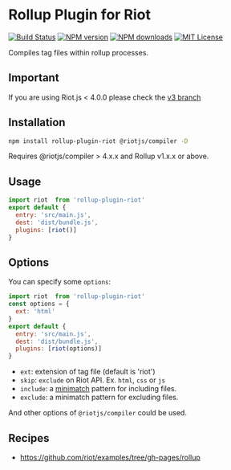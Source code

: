 # Rollup Plugin for Riot

[![Build Status][travis-image]][travis-url]
[![NPM version][npm-version-image]][npm-url]
[![NPM downloads][npm-downloads-image]][npm-url]
[![MIT License][license-image]][license-url]

Compiles tag files within rollup processes.

## Important

If you are using Riot.js < 4.0.0 please check the [v3 branch](https://github.com/riot/rollup-plugin-riot/tree/v3)

## Installation

```bash
npm install rollup-plugin-riot @riotjs/compiler -D
```

Requires @riotjs/compiler > 4.x.x and Rollup v1.x.x or above.

## Usage

```js
import riot  from 'rollup-plugin-riot'
export default {
  entry: 'src/main.js',
  dest: 'dist/bundle.js',
  plugins: [riot()]
}
```

## Options

You can specify some `options`:

```js
import riot  from 'rollup-plugin-riot'
const options = {
  ext: 'html'
}
export default {
  entry: 'src/main.js',
  dest: 'dist/bundle.js',
  plugins: [riot(options)]
}
```

- `ext`: extension of tag file (default is 'riot')
- `skip`: `exclude` on Riot API. Ex. `html`, `css` or `js`
- `include`: a [minimatch](https://www.npmjs.com/package/minimatch) pattern for including files.
- `exclude`: a minimatch pattern for excluding files.

And other options of `@riotjs/compiler` could be used.

## Recipes

- https://github.com/riot/examples/tree/gh-pages/rollup

[travis-image]:https://img.shields.io/travis/riot/rollup-plugin-riot.svg?style=flat-square
[travis-url]:https://travis-ci.org/riot/rollup-plugin-riot

[license-image]:https://img.shields.io/badge/license-MIT-000000.svg?style=flat-square
[license-url]:LICENSE

[npm-version-image]:https://img.shields.io/npm/v/rollup-plugin-riot.svg?style=flat-square
[npm-downloads-image]:https://img.shields.io/npm/dm/rollup-plugin-riot.svg?style=flat-square
[npm-url]:https://npmjs.org/package/rollup-plugin-riot
